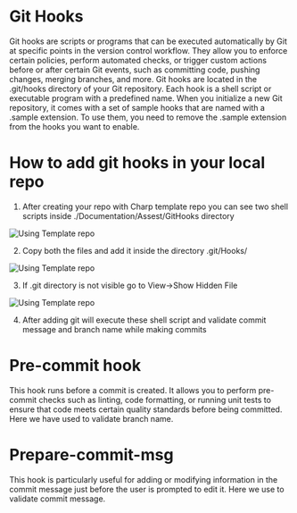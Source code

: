 # Git Hooks 
Git hooks are scripts or programs that can be executed automatically by Git at specific points in the version control workflow. They allow you to enforce certain policies, perform automated checks, or trigger custom actions before or after certain Git events, such as committing code, pushing changes, merging branches, and more.
Git hooks are located in the .git/hooks directory of your Git repository. Each hook is a shell script or executable program with a predefined name. When you initialize a new Git repository, it comes with a set of sample hooks that are named with a .sample extension. To use them, you need to remove the .sample extension from the hooks you want to enable.


# How to add git hooks in your local repo

1. After creating your repo with Charp template repo you can see two shell scripts inside ./Documentation/Assest/GitHooks directory
   
![Using Template repo](https://github.com/solitontech/CSharp_Starter_Repo/blob/main/Documentation/Assests/GitHooks/Step1.jpg) 

2. Copy both the files and add it inside the directory .git/Hooks/

![Using Template repo](https://github.com/solitontech/CSharp_Starter_Repo/blob/main/Documentation/Assests/GitHooks/Step2.jpg) 

3. If .git directory is not visible go to View->Show Hidden File

![Using Template repo](https://github.com/solitontech/CSharp_Starter_Repo/blob/main/Documentation/Assests/GitHooks/Step3.jpg)
   
4. After adding git will execute these shell script and validate commit message and branch name while making commits

# Pre-commit hook
This hook runs before a commit is created. It allows you to perform pre-commit checks such as linting, code formatting, or running unit tests to ensure that code meets certain quality standards before being committed. Here we have used to validate branch name.

# Prepare-commit-msg
This hook is particularly useful for adding or modifying information in the commit message just before the user is prompted to edit it. Here we use to validate commit message.

